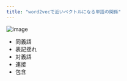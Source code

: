 ```yaml
---
title: "word2vecで近いベクトルになる単語の関係"
---
```


![image](https://gyazo.com/766a9580735b18c8d85d523e6fcfd08d/thumb/1000)
- 同義語
- 表記揺れ
- 対義語
- 連接
- 包含
